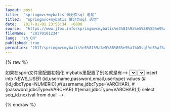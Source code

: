 ```yaml
---
layout: post
title:  "springmvc+mybatis 做分页sql 语句"
title2:  "springmvc+mybatis 做分页sql 语句"
date:   2017-01-01 23:55:34  +0800
source:  "https://www.jfox.info/springmvcmybatis%e5%81%9a%e5%88%86%e9%a1%b5sql%e8%af%ad%e5%8f%a5.html"
fileName:  "20170101234"
lang:  "zh_CN"
published: true
permalink: "2017/springmvcmybatis%e5%81%9a%e5%88%86%e9%a1%b5sql%e8%af%ad%e5%8f%a5.html"
---
```

{% raw %}
<?xml version=”1.0″ encoding=”UTF-8″ ?><!DOCTYPE mapperPUBLIC “-//mybatis.org//DTD Mapper 3.0//EN”“http://mybatis.org/dtd/mybatis-3-mapper.dtd”><mapper namespace=”ssmy.dao.UserDao”> <resultMap type=”ssmy.dto.User” id=”User”> <!–<resultMap type=”User” id=”User”> 如果在sprin文件里配置初始化 mybatis里配置了别名就是有–> <!– 用id属性来映射主键字段 –> <id property=”id” column=”id” jdbcType=”INTEGER”/> <!– 用result属性来映射非主键字段 –> <result property=”userName” column=”userName” jdbcType=”VARCHAR”/> <result property=”password” column=”password” jdbcType=”VARCHAR”/> <result property=”trueName” column=”trueName” jdbcType=”VARCHAR”/> <result property=”email” column=”email” jdbcType=”VARCHAR”/> <result property=”phone” column=”phone” jdbcType=”VARCHAR”/> <result property=”roleName” column=”roleName” jdbcType=”VARCHAR”/>  </resultMap> <!–分页返回类型list 可以使用map User对应的是resultMap size每页的大小–> <select id=”find” resultMap=”User” parameterType=”Map”> select t2.* from  ( select t1.*,rownum rn from t_user t1  <where>  <if test =”userName !=null and userName !=” “> t1.userName like ‘%’||#{userName,jdbcType=VARCHAR}||’%’ </if> </where> ) t2 <where> <if test =”start !=null and start !=””> <![CDATA[and t2.rn >=#{start}]]> </if> <if test =”size !=null and size !=””> and <![CDATA[t2.rn <=#{size}]]> </if> </where> </select> <!–获取总记录数 –> <select id=”getTotal” parameterType=”Map” resultType=”java.lang.Integer”> select count(1) from t_user <where>  <if test =”userName !=null and userName !=” “> userName like ‘%’||#{userName,jdbcType=VARCHAR}||’%’ </if> </where> </select> <!–<insert id=”createser” parameterType=”User”> insert into NEWS_USER (id,username,password,email,usertype) values (#{id,jdbcType=NUMERIC},#{username,jdbcType=VARCHAR}, #{password,jdbcType=VARCHAR},#{email,jdbcType=VARCHAR},1)  <selectKey resultType=”int” order=”BEFORE” keyProperty=”id”>  select seq_id.nextval from dual  </selectKey> </insert>–></mapper>
{% endraw %}